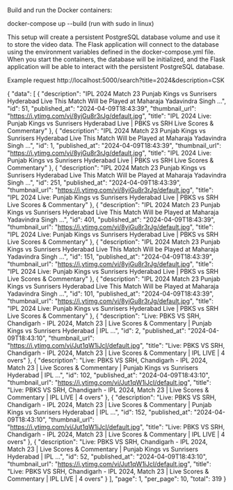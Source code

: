 Build and run the Docker containers:

docker-compose up --build (run with sudo in linux)

This setup will create a persistent PostgreSQL database volume and use it to store the video data. The Flask application will connect to the database using the environment variables defined in the docker-compose.yml file.
When you start the containers, the database will be initialized, and the Flask application will be able to interact with the persistent PostgreSQL database.

Example request
http://localhost:5000/search?title=2024&description=CSK

{
  "data": [
    {
      "description": "IPL 2024 Match 23 Punjab Kings vs Sunrisers Hyderabad Live This Match Will be Played at Maharaja Yadavindra Singh ...",
      "id": 51,
      "published_at": "2024-04-09T18:43:39",
      "thumbnail_url": "https://i.ytimg.com/vi/8yjGu8r3rJg/default.jpg",
      "title": "IPL 2024 Live: Punjab Kings vs Sunrisers Hyderabad Live | PBKS vs SRH Live Scores &amp; Commentary"
    },
    {
      "description": "IPL 2024 Match 23 Punjab Kings vs Sunrisers Hyderabad Live This Match Will be Played at Maharaja Yadavindra Singh ...",
      "id": 1,
      "published_at": "2024-04-09T18:43:39",
      "thumbnail_url": "https://i.ytimg.com/vi/8yjGu8r3rJg/default.jpg",
      "title": "IPL 2024 Live: Punjab Kings vs Sunrisers Hyderabad Live | PBKS vs SRH Live Scores &amp; Commentary"
    },
    {
      "description": "IPL 2024 Match 23 Punjab Kings vs Sunrisers Hyderabad Live This Match Will be Played at Maharaja Yadavindra Singh ...",
      "id": 251,
      "published_at": "2024-04-09T18:43:39",
      "thumbnail_url": "https://i.ytimg.com/vi/8yjGu8r3rJg/default.jpg",
      "title": "IPL 2024 Live: Punjab Kings vs Sunrisers Hyderabad Live | PBKS vs SRH Live Scores &amp; Commentary"
    },
    {
      "description": "IPL 2024 Match 23 Punjab Kings vs Sunrisers Hyderabad Live This Match Will be Played at Maharaja Yadavindra Singh ...",
      "id": 401,
      "published_at": "2024-04-09T18:43:39",
      "thumbnail_url": "https://i.ytimg.com/vi/8yjGu8r3rJg/default.jpg",
      "title": "IPL 2024 Live: Punjab Kings vs Sunrisers Hyderabad Live | PBKS vs SRH Live Scores &amp; Commentary"
    },
    {
      "description": "IPL 2024 Match 23 Punjab Kings vs Sunrisers Hyderabad Live This Match Will be Played at Maharaja Yadavindra Singh ...",
      "id": 151,
      "published_at": "2024-04-09T18:43:39",
      "thumbnail_url": "https://i.ytimg.com/vi/8yjGu8r3rJg/default.jpg",
      "title": "IPL 2024 Live: Punjab Kings vs Sunrisers Hyderabad Live | PBKS vs SRH Live Scores &amp; Commentary"
    },
    {
      "description": "IPL 2024 Match 23 Punjab Kings vs Sunrisers Hyderabad Live This Match Will be Played at Maharaja Yadavindra Singh ...",
      "id": 101,
      "published_at": "2024-04-09T18:43:39",
      "thumbnail_url": "https://i.ytimg.com/vi/8yjGu8r3rJg/default.jpg",
      "title": "IPL 2024 Live: Punjab Kings vs Sunrisers Hyderabad Live | PBKS vs SRH Live Scores &amp; Commentary"
    },
    {
      "description": "Live: PBKS VS SRH, Chandigarh - IPL 2024, Match 23 | Live Scores & Commentary | Punjab Kings vs Sunrisers Hyderabad | IPL ...",
      "id": 2,
      "published_at": "2024-04-09T18:43:10",
      "thumbnail_url": "https://i.ytimg.com/vi/Jut1qW1iJcI/default.jpg",
      "title": "Live: PBKS VS SRH, Chandigarh - IPL 2024, Match 23 | Live Scores &amp; Commentary | IPL LIVE | 4 overs"
    },
    {
      "description": "Live: PBKS VS SRH, Chandigarh - IPL 2024, Match 23 | Live Scores & Commentary | Punjab Kings vs Sunrisers Hyderabad | IPL ...",
      "id": 102,
      "published_at": "2024-04-09T18:43:10",
      "thumbnail_url": "https://i.ytimg.com/vi/Jut1qW1iJcI/default.jpg",
      "title": "Live: PBKS VS SRH, Chandigarh - IPL 2024, Match 23 | Live Scores &amp; Commentary | IPL LIVE | 4 overs"
    },
    {
      "description": "Live: PBKS VS SRH, Chandigarh - IPL 2024, Match 23 | Live Scores & Commentary | Punjab Kings vs Sunrisers Hyderabad | IPL ...",
      "id": 152,
      "published_at": "2024-04-09T18:43:10",
      "thumbnail_url": "https://i.ytimg.com/vi/Jut1qW1iJcI/default.jpg",
      "title": "Live: PBKS VS SRH, Chandigarh - IPL 2024, Match 23 | Live Scores &amp; Commentary | IPL LIVE | 4 overs"
    },
    {
      "description": "Live: PBKS VS SRH, Chandigarh - IPL 2024, Match 23 | Live Scores & Commentary | Punjab Kings vs Sunrisers Hyderabad | IPL ...",
      "id": 52,
      "published_at": "2024-04-09T18:43:10",
      "thumbnail_url": "https://i.ytimg.com/vi/Jut1qW1iJcI/default.jpg",
      "title": "Live: PBKS VS SRH, Chandigarh - IPL 2024, Match 23 | Live Scores &amp; Commentary | IPL LIVE | 4 overs"
    }
  ],
  "page": 1,
  "per_page": 10,
  "total": 319
}